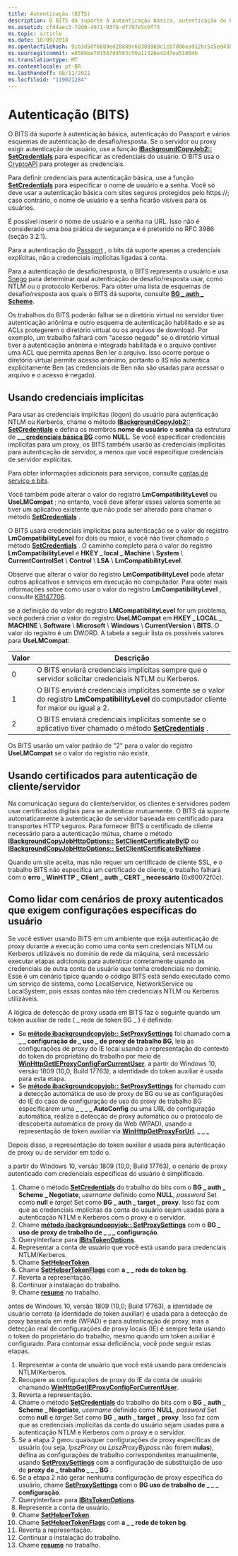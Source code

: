 ```yaml
---
title: Autenticação (BITS)
description: O BITS dá suporte à autenticação básica, autenticação do Passport e vários esquemas de autenticação de desafio/resposta.
ms.assetid: cfd4aec3-79d0-4971-93f8-df797e5c0f75
ms.topic: article
ms.date: 10/09/2018
ms.openlocfilehash: 9cb3d50f6689ed28889c68388969c1cb7d06ea912bc5d5ed4384f45a4e740f79
ms.sourcegitcommit: e858bbe701567d4583c50a11326e42d7ea51804b
ms.translationtype: MT
ms.contentlocale: pt-BR
ms.lasthandoff: 08/11/2021
ms.locfileid: "119021284"
---
```

# <a name="authentication-bits"></a>Autenticação (BITS)

O BITS dá suporte à autenticação básica, autenticação do Passport e vários esquemas de autenticação de desafio/resposta. Se o servidor ou proxy exigir autenticação de usuário, use a função [**IBackgroundCopyJob2:: SetCredentials**](/windows/desktop/api/Bits1_5/nf-bits1_5-ibackgroundcopyjob2-setcredentials) para especificar as credenciais do usuário. O BITS usa o [CryptoAPI](/windows/desktop/SecCrypto/cryptography-portal) para proteger as credenciais.

Para definir credenciais para autenticação básica, use a função [**SetCredentials**](/windows/desktop/api/Bits1_5/nf-bits1_5-ibackgroundcopyjob2-setcredentials) para especificar o nome de usuário e a senha. Você só deve usar a autenticação básica com sites seguros protegidos pelo https://; caso contrário, o nome de usuário e a senha ficarão visíveis para os usuários. 

É possível inserir o nome de usuário e a senha na URL. Isso não é considerado uma boa prática de segurança e é preterido no RFC 3986 (seção 3.2.1).

Para a autenticação do [Passport](/windows/desktop/WinHttp/passport-authentication-in-winhttp) , o bits dá suporte apenas a credenciais explícitas, não a credenciais implícitas ligadas à conta.

Para a autenticação de desafio/resposta, o BITS representa o usuário e usa [Snego](../com/snego.md) para determinar qual autenticação de desafio/resposta usar, como NTLM ou o protocolo Kerberos. Para obter uma lista de esquemas de desafio/resposta aos quais o BITS dá suporte, consulte [**BG \_ auth \_ Scheme**](/windows/desktop/api/Bits1_5/ne-bits1_5-bg_auth_scheme).

Os trabalhos do BITS poderão falhar se o diretório virtual no servidor tiver autenticação anônima e outro esquema de autenticação habilitado e se as ACLs protegerem o diretório virtual ou os arquivos de download. Por exemplo, um trabalho falhará com "acesso negado" se o diretório virtual tiver a autenticação anônima e integrada habilitada e o arquivo contiver uma ACL que permita apenas Ben ler o arquivo. Isso ocorre porque o diretório virtual permite acesso anônimo, portanto o IIS não autentica explicitamente Ben (as credenciais de Ben não são usadas para acessar o arquivo e o acesso é negado).

## <a name="using-implicit-credentials"></a>Usando credenciais implícitas

Para usar as credenciais implícitas (logon) do usuário para autenticação NTLM ou Kerberos, chame o método [**IBackgroundCopyJob2:: SetCredentials**](/windows/desktop/api/Bits1_5/nf-bits1_5-ibackgroundcopyjob2-setcredentials) e defina os membros **nome de usuário** e **senha** da estrutura de [**\_ \_ credenciais básica BG**](/windows/desktop/api/Bits1_5/ns-bits1_5-bg_basic_credentials) como **NULL**. Se você especificar credenciais implícitas para um proxy, os BITS também usarão as credenciais implícitas para autenticação de servidor, a menos que você especifique credenciais de servidor explícitas.

Para obter informações adicionais para serviços, consulte [contas de serviço e bits](service-accounts-and-bits.md).

Você também pode alterar o valor do registro **LmCompatibilityLevel** ou **UseLMCompat** ; no entanto, você deve alterar esses valores somente se tiver um aplicativo existente que não pode ser alterado para chamar o método [**SetCredentials**](/windows/desktop/api/Bits1_5/nf-bits1_5-ibackgroundcopyjob2-setcredentials) .

O BITS usará credenciais implícitas para autenticação se o valor do registro **LmCompatibilityLevel** for dois ou maior, e você não tiver chamado o método [**SetCredentials**](/windows/desktop/api/Bits1_5/nf-bits1_5-ibackgroundcopyjob2-setcredentials) . O caminho completo para o valor do registro **LmCompatibilityLevel** é **HKEY \_ local \_ Machine** \\ **System** \\ **CurrentControlSet** \\ **Control** \\ **LSA** \\ **LmCompatibilityLevel**.

Observe que alterar o valor do registro **LmCompatibilityLevel** pode afetar outros aplicativos e serviços em execução no computador. Para obter mais informações sobre como usar o valor do registro **LmCompatibilityLevel** , consulte [KB147706](https://support.microsoft.com/kb/147706).

se a definição do valor do registro **LMCompatibilityLevel** for um problema, você poderá criar o valor do registro **UseLMCompat** em **HKEY \_ LOCAL \_ MACHINE** \\ **Software** \\ **Microsoft** \\ **Windows** \\ **CurrentVersion** \\ **BITS**. O valor do registro é um DWORD. A tabela a seguir lista os possíveis valores para **UseLMCompat**:

|Valor|Descrição|
|-|-|
| 0     | O BITS enviará credenciais implícitas sempre que o servidor solicitar credenciais NTLM ou Kerberos.                                                                                           |
| 1     | O BITS enviará credenciais implícitas somente se o valor do registro **LmCompatibilityLevel** do computador cliente for maior ou igual a 2.<br/>     |
| 2     | O BITS enviará credenciais implícitas somente se o aplicativo tiver chamado o método [**SetCredentials**](/windows/desktop/api/Bits1_5/nf-bits1_5-ibackgroundcopyjob2-setcredentials) .<br/> |

Os BITS usarão um valor padrão de "2" para o valor do registro **UseLMCompat** se o valor do registro não existir.

## <a name="using-certificates-for-clientserver-authentication"></a>Usando certificados para autenticação de cliente/servidor

Na comunicação segura do cliente/servidor, os clientes e servidores podem usar certificados digitais para se autenticar mutuamente. O BITS dá suporte automaticamente à autenticação de servidor baseada em certificado para transportes HTTP seguros. Para fornecer BITS o certificado de cliente necessário para a autenticação mútua, chame o método [**IBackgroundCopyJobHttpOptions:: SetClientCertificateByID**](/windows/desktop/api/Bits2_5/nf-bits2_5-ibackgroundcopyjobhttpoptions-setclientcertificatebyid) ou [**IBackgroundCopyJobHttpOptions:: SetClientCertificateByName**](/windows/desktop/api/Bits2_5/nf-bits2_5-ibackgroundcopyjobhttpoptions-setclientcertificatebyname) .

Quando um site aceita, mas não requer um certificado de cliente SSL, e o trabalho BITS não especifica um certificado de cliente, o trabalho falhará com o **erro \_ WinHTTP \_ Client \_ auth \_ CERT \_ necessário** (0x80072f0c).

## <a name="how-to-handle-authenticated-proxy-scenarios-that-require-user-specific-settings"></a>Como lidar com cenários de proxy autenticados que exigem configurações específicas do usuário

Se você estiver usando BITS em um ambiente que exija autenticação de proxy durante a execução como uma conta sem credenciais NTLM ou Kerberos utilizáveis no domínio de rede da máquina, será necessário executar etapas adicionais para autenticar corretamente usando as credenciais de outra conta de usuário que tenha credenciais no domínio. Esse é um cenário típico quando o código BITS está sendo executado como um serviço de sistema, como LocalService, NetworkService ou LocalSystem, pois essas contas não têm credenciais NTLM ou Kerberos utilizáveis.

A lógica de detecção de proxy usada em BITS faz o seguinte quando um token auxiliar de rede ( \_ rede de token BG \_ ) é definido:

-   Se [**método ibackgroundcopyjob:: SetProxySettings**](/windows/desktop/api/Bits/nf-bits-ibackgroundcopyjob-setproxysettings) foi chamado com **a \_ \_ configuração de \_ uso \_ de proxy de trabalho BG**, leia as configurações de proxy do IE local usando a representação do contexto do token do proprietário do trabalho por meio de [**WinHttpGetIEProxyConfigForCurrentUser**](/windows/desktop/api/winhttp/nf-winhttp-winhttpgetieproxyconfigforcurrentuser). a partir do Windows 10, versão 1809 (10,0; Build 17763), a identidade do token auxiliar é usada para esta etapa.
-   Se [**método ibackgroundcopyjob:: SetProxySettings**](/windows/desktop/api/Bits/nf-bits-ibackgroundcopyjob-setproxysettings) for chamado com a detecção automática de uso de proxy de BG ou se as configurações do IE do caso de configuração de uso do proxy de trabalho BG especificarem uma **\_ \_ \_ \_ AutoConfig** ou uma URL de configuração automática, realize a detecção de proxy automático ou o protocolo de descoberta automática de proxy da Web (WPAD), usando a representação de token auxiliar via [**WinHttpGetProxyForUrl**](/windows/desktop/api/winhttp/nf-winhttp-winhttpgetproxyforurl). **\_ \_ \_**

Depois disso, a representação do token auxiliar é usada para autenticação de proxy ou de servidor em todo o.

a partir do Windows 10, versão 1809 (10,0; Build 17763), o cenário de proxy autenticado com credenciais específicas do usuário é simplificado.

1.  Chame o método [**SetCredentials**](/windows/desktop/api/Bits1_5/nf-bits1_5-ibackgroundcopyjob2-setcredentials) do trabalho do bits com o **BG \_ auth \_ Scheme \_ Negotiate**, *username* definido como **NULL**, *password* Set como **null** e *target* Set como **BG \_ auth \_ target \_ proxy**. Isso faz com que as credenciais implícitas da conta do usuário sejam usadas para a autenticação NTLM e Kerberos com o proxy e o servidor.
2.  Chame [**método ibackgroundcopyjob:: SetProxySettings**](/windows/desktop/api/Bits/nf-bits-ibackgroundcopyjob-setproxysettings) com o **BG \_ uso de proxy de trabalho de \_ \_ \_ configuração**.
3.  QueryInterface para [**IBitsTokenOptions**](/windows/desktop/api/Bits4_0/nn-bits4_0-ibitstokenoptions).
4.  Representar a conta de usuário que você está usando para credenciais NTLM/Kerberos.
5.  Chame [**SetHelperToken**](/windows/desktop/api/Bits4_0/nf-bits4_0-ibitstokenoptions-sethelpertoken).
6. Chame [**SetHelperTokenFlags**](/windows/desktop/api/Bits4_0/nf-bits4_0-ibitstokenoptions-sethelpertokenflags) com **a \_ \_ rede de token bg**.
7. Reverta a representação.
8. Continuar a instalação do trabalho.
9. Chame [**resume**](/windows/desktop/api/Bits/nf-bits-ibackgroundcopyjob-resume) no trabalho.

antes de Windows 10, versão 1809 (10,0; Build 17763), a identidade de usuário correta (a identidade do token auxiliar) é usada para a detecção de proxy baseada em rede (WPAD) e para autenticação de proxy, mas a detecção real de configurações de proxy locais (IE) é sempre feita usando o token do proprietário do trabalho, mesmo quando um token auxiliar é configurado. Para contornar essa deficiência, você pode seguir estas etapas.

1.  Representar a conta de usuário que você está usando para credenciais NTLM/Kerberos.
2.  Recupere as configurações de proxy do IE da conta de usuário chamando [**WinHttpGetIEProxyConfigForCurrentUser**](/windows/desktop/api/winhttp/nf-winhttp-winhttpgetieproxyconfigforcurrentuser).
3.  Reverta a representação.
4.  Chame o método [**SetCredentials**](/windows/desktop/api/Bits1_5/nf-bits1_5-ibackgroundcopyjob2-setcredentials) do trabalho do bits com o **BG \_ auth \_ Scheme \_ Negotiate**, *username* definido como **NULL**, *password* Set como **null** e *target* Set como **BG \_ auth \_ target \_ proxy**. Isso faz com que as credenciais implícitas da conta do usuário sejam usadas para a autenticação NTLM e Kerberos com o proxy e o servidor.
5.  Se a etapa 2 gerou quaisquer configurações de proxy específicas de usuário (ou seja, *lpszProxy* ou *LpszProxyBypass* não forem **nulas**), defina as configurações de trabalho correspondentes manualmente, usando [**SetProxySettings**](/windows/desktop/api/Bits/nf-bits-ibackgroundcopyjob-setproxysettings) com a configuração de substituição de uso de **proxy de \_ trabalho \_ \_ \_ BG** .
6.  Se a etapa 2 não gerar nenhuma configuração de proxy específica do usuário, chame [**SetProxySettings**](/windows/desktop/api/Bits/nf-bits-ibackgroundcopyjob-setproxysettings) com o **BG uso de trabalho de \_ \_ \_ configuração**.
7.  QueryInterface para [**IBitsTokenOptions**](/windows/desktop/api/Bits4_0/nn-bits4_0-ibitstokenoptions).
8.  Represente a conta de usuário.
9.  Chame [**SetHelperToken**](/windows/desktop/api/Bits4_0/nf-bits4_0-ibitstokenoptions-sethelpertoken).
10. Chame [**SetHelperTokenFlags**](/windows/desktop/api/Bits4_0/nf-bits4_0-ibitstokenoptions-sethelpertokenflags) com **a \_ \_ rede de token bg**.
11. Reverta a representação.
12. Continuar a instalação do trabalho.
13. Chame [**resume**](/windows/desktop/api/Bits/nf-bits-ibackgroundcopyjob-resume) no trabalho.
